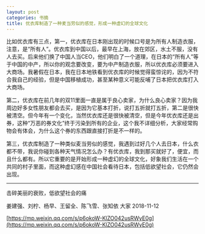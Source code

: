 ```yaml
---
layout: post
categories: 书摘
title: 优衣库制造了一种麦当劳似的感觉，形成一种虚幻的全球文化
---
```


比如优衣库有三点，第一，优衣库在日本刚出现的时候口号是为所有人制造衣服，注意，是“所有人”。优衣库到中国以后，最早在上海，放在郊区，水土不服，没有人去买。后来他们换了中国人当CEO，他们明白了一个道理，在日本的“所有人”等于中国的中产，所以你的观念要改变，要为中产制造衣服，所以优衣库必须要进入大商场。我暑假在日本，我在日本地铁看到优衣库的时候觉得蛮惊诧的，因为不符合我自己的经验，但是中国移植成功，甚至某种意义可能反哺了日本把优衣库打入大商场。

第二，优衣库在前几年的双11里面一直是属于良心卖家，为什么良心卖家？因为我周边好多女性朋友都会去买，是因为它基本打折，说打五折就打五折，第二是很快被清空。但今年有一个变化，当然优衣库还是很快被清空，但是今年优衣库还是出券，这种“万恶的券文化”终于污染到所有的企业，这个我不详细分析，大家经常购物会有体会，为什么这个券的东西跟直接打折是不一样的。

第三，优衣库制造了一种类似麦当劳似的感觉，我遇到过好几个人去日本，什么衣都不带，我说你碰到各种天气情况怎么办？有优衣库，我到那买就好了，便宜，而且什么都有。所以它重要的是开始形成一种虚幻的全球文化，好象我们生活在一个共同的村子里面，而这种虚幻感在中国社会看待日本，包括低欲望社会，它仍然会出现。

---

击碎美丽的衰败，低欲望社会的痛

姜建强、刘柠、杨早、王留全、陈飞雪、张知依 大家 2018-11-12

[https://mp.weixin.qq.com/s/p6okoW-KlZO042usRWyE0g](https://mp.weixin.qq.com/s/p6okoW-KlZO042usRWyE0g)